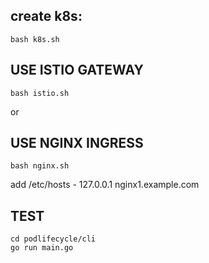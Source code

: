 ## create k8s:

```
bash k8s.sh
```

## USE ISTIO GATEWAY

```
bash istio.sh
```

or

## USE NGINX INGRESS

```
bash nginx.sh
```


add /etc/hosts - 127.0.0.1 nginx1.example.com

## TEST

```
cd podlifecycle/cli
go run main.go
```